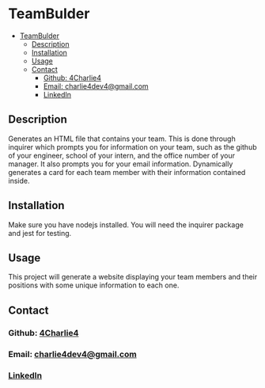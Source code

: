 # TeamBulder
- [TeamBulder](#teambulder)
  - [Description](#description)
  - [Installation](#installation)
  - [Usage](#usage)
  - [Contact](#contact)
    - [Github: 4Charlie4](#github-4charlie4)
    - [Email: charlie4dev4@gmail.com](#email-charlie4dev4gmailcom)
    - [LinkedIn](#linkedin)

## Description
Generates an HTML file that contains your team. This is done through inquirer which prompts you for information on your team, such as the github of your engineer, school of your intern, and the office number of your manager. It also prompts you for your email information. Dynamically generates a card for each team member with their information contained inside.

## Installation
Make sure you have nodejs installed. You will need the inquirer package and jest for testing.

## Usage
This project will generate a website displaying your team members and their positions with some unique information to each one. 

## Contact

### Github: [4Charlie4](https://github.com/4Charlie4)
### Email: charlie4dev4@gmail.com
### [LinkedIn](https://www.linkedin.com/in/charliedev4/)